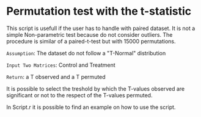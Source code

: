 # Permutation test with the t-statistic

This script is usefull if the user has to handle with paired dataset. It is not a simple Non-parametric test because do not consider outliers. The procedure is similar of a paired-t-test but with 15000 permutations. 

`Assumption`: The dataset do not follow a "T-Normal" distribution

`Input Two Matrices`: Control and Treatment

`Return`: a T observed and a T permuted

It is possible to select the treshold by which the T-values observed are significant or not to the respect of the T-values permuted. 

In Script.r it is possible to find an example on how to use the script.  
